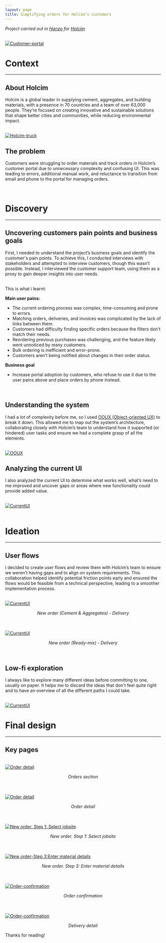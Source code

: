 ```yaml
---
layout: page
title: Simplifying orders for Holcim’s customers
---
```



*Project carried out in [Hanzo](https://hanzo.es/) for [Holcim](https://www.holcim.com/)*<br>

<br>
<a href="{{ https://danielszt.github.io/ }}/assets/hcp1.png" target="_blank"><img src="{{ https://danielszt.github.io/ }}/assets/hcp1.png" alt="Customer-portal" class="inline"/></a>

<br>

# Context
---
## About Holcim

Holcim is a global leader in supplying cement, aggregates, and building materials, with a presence in 70 countries and a team of over 63,000 people. They’re focused on creating innovative and sustainable solutions that shape better cities and communities, while reducing environmental impact.

<br>
<a href="{{ https://danielszt.github.io/ }}/assets/hc2.png" target="_blank"><img src="{{ https://danielszt.github.io/ }}/assets/hc2.png" alt="Holcim-truck" class="inline"/></a>
<br>

## The problem

Customers were struggling to order materials and track orders in Holcim’s customer portal due to unnecessary complexity and confusing UI. This was leading to errors, additional manual work, and reluctance to transition from email and phone to the portal for managing orders.

<br>


# Discovery
---
## Uncovering customers pain points and business goals

First, I needed to understand the project’s business goals and identify the customer's pain points. To achieve this, I conducted interviews with stakeholders and attempted to interview customers, though this wasn’t possible. Instead, I interviewed the customer support team, using them as a proxy to gain deeper insights into user needs.

<br>
This is what i learnt:
<br>

**Main user pains:**

- The current ordering process was complex, time-consuming and prone to errors.
- Matching orders, deliveries, and invoices was complicated by the lack of links between them.
- Customers had difficulty finding specific orders because the filters don’t match their needs.
- Reordering previous purchases was challenging, and the feature likely went unnoticed by many customers.
- Bulk ordering is inefficient and error-prone.
- Customers aren’t being notified about changes in their order status.

**Business goal**

- Increase portal adoption by customers, who refuse to use it due to the user pains above and place orders by phone instead.

<br>

## Understanding the system

I had a lot of complexity before me, so I used [OOUX (Object-oriented UX)](https://www.ooux.com/what-is-ooux)  to break it down. This allowed me to map out the system’s architecture, collaborating closely with Holcim’s team to understand how it supported (or hindered) user tasks and ensure we had a complete grasp of all the elements.

<br>
<a href="{{ https://danielszt.github.io/ }}/assets/hc4.png" target="_blank"><img src="{{ https://danielszt.github.io/ }}/assets/hc4.png" alt="OOUX" class="inline"/></a>
<br>

## Analyzing the current UI

I also analyzed the current UI to determine what works well, what’s need to me improved and uncover gaps or areas where new functionality could provide added value.

<br>
<a href="{{ https://danielszt.github.io/ }}/assets/hc3.png" target="_blank"><img src="{{ https://danielszt.github.io/ }}/assets/hc3.png" alt="CurrentUI" class="inline"/></a>
<br>
  
<br>

# Ideation
---

## User flows

I decided to create user flows and review them with Holcim’s team to ensure we weren’t having gaps and to align on system requirements. This collaboration helped identify potential friction points early and ensured the flows would be feasible from a technical perspective, leading to a smoother implementation process.

<br>
<a href="{{ https://danielszt.github.io/ }}/assets/hc5.png" target="_blank"><img src="{{ https://danielszt.github.io/ }}/assets/hc5.png" alt="CurrentUI" class="inline"/></a>
<p><em><center>New order (Cement & Aggregates) - Delivery</center></em></p>
<br>

<br>
<a href="{{ https://danielszt.github.io/ }}/assets/hc6.png" target="_blank"><img src="{{ https://danielszt.github.io/ }}/assets/hc6.png" alt="CurrentUI" class="inline"/></a>
<p><em><center>New order (Ready-mix) - Delivery</center></em></p>
<br>

## Low-fi exploration

I always like to explore many different ideas before committing to one, usually on paper. It helps me to discard the ideas that don't feel quite right and to have an overview of all the different paths I could take.

<br>
<a href="{{ https://danielszt.github.io/ }}/assets/hc7.png" target="_blank"><img src="{{ https://danielszt.github.io/ }}/assets/hc7.png" alt="CurrentUI" class="inline"/></a>
<br>

# Final design
---

## Key pages


<br>
<a href="{{ https://danielszt.github.io/ }}/assets/hc8.png" target="_blank"><img src="{{ https://danielszt.github.io/ }}/assets/hc8.png" alt="Order detail" class="inline"/></a>
<p><em><center>Orders section</center></em></p>

<br>
<br>
<a href="{{ https://danielszt.github.io/ }}/assets/hc9.png" target="_blank"><img src="{{ https://danielszt.github.io/ }}/assets/hc9.png" alt="Order detail" class="inline"/></a>
<p><em><center>Order detail</center></em></p>

<br>
<br>
<a href="{{ https://danielszt.github.io/ }}/assets/hc10.png" target="_blank"><img src="{{ https://danielszt.github.io/ }}/assets/hc10.png" alt="New order. Step 1: Select jobsite" class="inline"/></a>
<p><em><center>New order. Step 1: Select jobsite</center></em></p>

<br>
<br>
<a href="{{ https://danielszt.github.io/ }}/assets/hc11.png" target="_blank"><img src="{{ https://danielszt.github.io/ }}/assets/hc11.png" alt="New order-Step 3:Enter material details" class="inline"/></a>
<p><em><center>New order. Step 3: Enter material details</center></em></p>

<br>
<br>
<a href="{{ https://danielszt.github.io/ }}/assets/hc12.png" target="_blank"><img src="{{ https://danielszt.github.io/ }}/assets/hc12.png" alt="Order-confirmation" class="inline"/></a>
<p><em><center>Order confirmation</center></em></p>

<br>
<br>
<a href="{{ https://danielszt.github.io/ }}/assets/hc13.png" target="_blank"><img src="{{ https://danielszt.github.io/ }}/assets/hc13.png" alt="Order-confirmation" class="inline"/></a>
<p><em><center>Delivery detail</center></em></p>


Thanks for reading!
